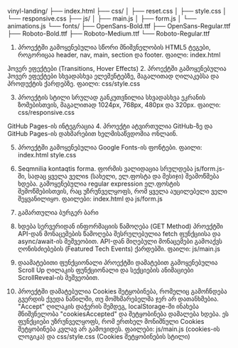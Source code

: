 vinyl-landing/
├── index.html
├── css/
│   ├── reset.css
│   ├── style.css
│   └── responsive.css
├── js/
│   ├── main.js
│   ├── form.js
│   └── animations.js
└── fonts/
    ├── OpenSans-Bold.ttf 
    ├── OpenSans-Regular.ttf 
    ├── Roboto-Bold.ttf
    ├── Roboto-Medium.ttf
    └── Roboto-Regular.ttf





1. პროექტში გამოყენებულია სწორი მნიშვნელობის HTML5 ტეგები, როგორიცაა header, nav, main, section და footer. 
ფაილი: index.html

ჰოვერ ეფექტები (Transitions, Hover Effects)
2. პროექტში გამოყენებულია ჰოვერ ეფექტები სხვადასხვა ელემენტებზე, მაგალითად ღილაკებსა და პროდუქტის ქარდებზე.
ფაილი: css/style.css

3. პროექტის სტილი სრულად განკუთვნილია სხვადასხვა ეკრანის ზომებისთვის, მაგალითად 1024px, 768px, 480px და 320px. 
ფაილი: css/responsive.css

GitHub Pages-ის ინტეგრაცია
4. პროექტი ატვირთულია GitHub-ზე და GitHub Pages-ის დახმარებით ხელმისაწვდომია ონლაინ. 

5. პროექტში გამოყენებულია Google Fonts-ის ფონტები. 
 ფაილი: index.html style.css

6. Seqmnilia kontaqtis forma. ფორმის ვალიდაცია სრულდება js/form.js-ში, სადაც ყველა ველიs (სახელი, ელ.ფოსტა და მესიჯი) შეამოწმება ხდება. 
გამოყენებულია regular expression ელ.ფოსტის შემოწმებისთვის, რაც უზრუნველყოფს, რომ ყველა აუცილებელი ველი შეყვანილიყო. 
ფაილები: index.html და js/form.js

7. გამართულია ბურგერ ბარი

8. ხდება სერვერიდან ინფორმაციის წამოღება (GET Method)
პროექტში API-დან მონაცემების წამოღება შესრულებულია fetch ფუნქციისა და async/await-ის მეშვეობით. 
API-დან მიღებული მონაცემები გამოაქვს ღონისძიებების (Featured Tech Events) ქარდებში. 
ფაილი: js/main.js

9. დაამატებითი ფუნქციონალი
პროექტში დამატებით გამოყენებულია  Scroll Up ღილაკის ფუნქციონალი და სექციების ანიმაციები ScrollReveal-ის მეშვეობით. 


10. პროექტში დამატებულია Cookies შეტყობინება, რომელიც გამოჩნდება გვერდის ქვედა ნაწილში, თუ მომხმარებელმა ჯერ არ დათანხმებია. "Accept" ღილაკის დაჭერის შემდეგ, localStorage-ში ინახება მნიშვნელობა "cookiesAccepted" და შეტყობინება დამალება ხდება. ეს ფუნქციები უზრუნველყოფს, რომ ერთხელ მონიშნული Cookies შეტყობინება კვლავ არ გამოვიდეს. 
ფაილები: js/main.js (cookies-ის ლოგიკა) და css/style.css (Cookies შეტყობინების სტილი)
